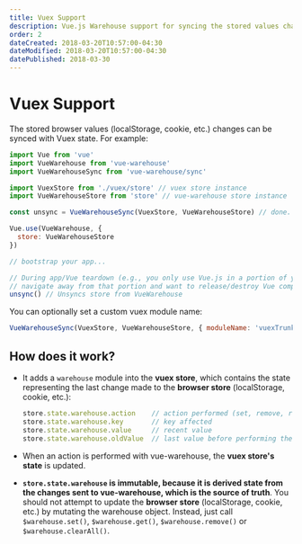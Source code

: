 ```yaml
---
title: Vuex Support
description: Vue.js Warehouse support for syncing the stored values changes with Vuex state.
order: 2
dateCreated: 2018-03-20T10:57:00-04:30
dateModified: 2018-03-20T10:57:00-04:30
datePublished: 2018-03-30
---
```


# Vuex Support

The stored browser values (localStorage, cookie, etc.) changes can be synced with Vuex state. For example:

```javascript
import Vue from 'vue'
import VueWarehouse from 'vue-warehouse'
import VueWarehouseSync from 'vue-warehouse/sync'

import VuexStore from './vuex/store' // vuex store instance
import VueWarehouseStore from 'store' // vue-warehouse store instance

const unsync = VueWarehouseSync(VuexStore, VueWarehouseStore) // done. Returns an unsync callback fn

Vue.use(VueWarehouse, {
  store: VueWarehouseStore
})

// bootstrap your app...

// During app/Vue teardown (e.g., you only use Vue.js in a portion of your app and you 
// navigate away from that portion and want to release/destroy Vue components/resources)
unsync() // Unsyncs store from VueWarehouse
```

You can optionally set a custom vuex module name:

```javascript
VueWarehouseSync(VuexStore, VueWarehouseStore, { moduleName: 'vuexTrunkOfMemories' } )
```

## How does it work?

- It adds a `warehouse` module into the **vuex store**, which contains the state representing the last change made to the **browser store** (localStorage, cookie, etc.):

  ``` js
  store.state.warehouse.action    // action performed (set, remove, removeAll)
  store.state.warehouse.key       // key affected
  store.state.warehouse.value     // recent value
  store.state.warehouse.oldValue  // last value before performing the action
  ```

- When an action is performed with vue-warehouse, the **vuex store's state** is updated.

- **`store.state.warehouse` is immutable, because it is derived state from the changes sent to vue-warehouse, which is the source of truth**. You should not attempt to update the **browser store** (localStorage, cookie, etc.) by mutating the warehouse object. Instead, just call `$warehouse.set()`, `$warehouse.get()`, `$warehouse.remove()` or `$warehouse.clearAll()`.